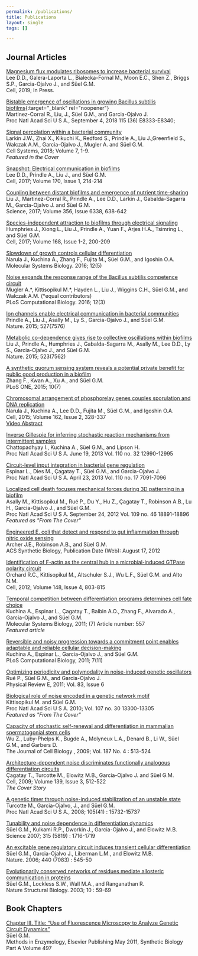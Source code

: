 ```yaml
---
permalink: /publications/
title: Publications
layout: single
tags: []

---
```


## Journal Articles

[Magnesium flux modulates ribosomes to increase bacterial survival]()  
Lee D.D., Galera-Laporta L., Bialecka-Fornal M., Moon E.C., Shen Z., Briggs S.P., Garcia-Ojalvo J., and Süel G.M.  
Cell, 2019; In Press.

[Bistable emergence of oscillations in growing Bacillus subtilis biofilms](http://www.pnas.org/content/early/2018/08/17/1805004115){:target="_blank" rel="noopener"}  
Martinez-Corral R., Liu, J., Süel G.M., and Garcia-Ojalvo J.  
Proc Natl Acad Sci U S A., September 4, 2018 115 (36) E8333-E8340;

[Signal percolation within a bacterial community](https://www.cell.com/cell-systems/abstract/S2405-4712%2818%2930245-X)  
Larkin J.W., Zhai X., Kikuchi K., Redford S., Prindle A., Liu J.,Greenfield S., Walczak A.M., Garcia-Ojalvo J., Mugler A. and Süel G.M.  
Cell Systems, 2018; Volume 7, 1-9.  
*Featured in the Cover*


[Snapshot: Electrical communication in biofilms](http://www.cell.com/cell/abstract/S0092-8674%2817%2930710-9)   
Lee D.D., Prindle A., Liu J., and Süel G.M.  
Cell, 2017; Volume 170, Issue 1, 214-214  
 	 
[Coupling between distant biofilms and emergence of nutrient time-sharing](http://science.sciencemag.org/content/early/2017/04/05/science.aah4204)  
Liu J., Martinez-Corral R., Prindle A., Lee D.D., Larkin J., Gabalda-Sagarra M., Garcia-Ojalvo J. and Süel G.M.  
Science, 2017; Volume 356, Issue 6338, 638-642  
 	 
[Species-independent attraction to biofilms through electrical signaling](http://www.cell.com/cell/fulltext/S0092-8674%2816%2931728-7)  
Humphries J., Xiong L., Liu J., Prindle A., Yuan F., Arjes H.A., Tsimring L., and Süel G.M.  
Cell, 2017; Volume 168, Issue 1-2, 200-209  
 	 
[Slowdown of growth controls cellular differentiation](http://onlinelibrary.wiley.com/doi/10.15252/msb.20156691/abstract)  
Narula J., Kuchina A., Zhang F., Fujita M., Süel G.M., and Igoshin O.A.  
Molecular Systems Biology. 2016; 12(5)  
 	 
[Noise expands the response range of the Bacillus subtilis competence circuit](http://journals.plos.org/ploscompbiol/article?id=10.1371/journal.pcbi.1004793)  
Mugler A.\*, Kittisopikul M.\*, Hayden L., Liu J., Wiggins C.H., Süel G.M., and Walczak A.M. (\*equal contributors)  
PLoS Computational Biology. 2016; 12(3)
 	 
[Ion channels enable electrical communication in bacterial communities](http://www.nature.com/nature/journal/vaop/ncurrent/full/nature15709.html)  
Prindle A., Liu J., Asally M., Ly S., Garcia-Ojalvo J., and Süel G.M.  
Nature. 2015; 527(7576)
 	 
[Metabolic co-dependence gives rise to collective oscillations within biofilms](http://www.nature.com/nature/journal/v523/n7562/full/nature14660.html)  
Liu J., Prindle A., Humphries J., Gabalda-Sagarra M., Asally M., Lee D.D., Ly S., Garcia-Ojalvo J., and Süel G.M.  
Nature. 2015; 523(7562)
 	 
[A synthetic quorum sensing system reveals a potential private benefit for public good production in a biofilm](http://journals.plos.org/plosone/article?id=10.1371/journal.pone.0132948)  
Zhang F., Kwan A., Xu A., and Süel G.M.  
PLoS ONE, 2015; 10(7)
 	 
[Chromosomal arrangement of phosphorelay genes couples sporulation and DNA replication](http://www.sciencedirect.com/science/article/pii/S0092867415006959)  
Narula J., Kuchina A., Lee D.D., Fujita M., Süel G.M., and Igoshin O.A.  
Cell, 2015; Volume 162, Issue 2, 328-337  
[Video Abstract](https://youtu.be/FCFW0ljxTP4)
 	 
[Inverse Gillespie for inferring stochastic reaction mechanisms from intermittent samples](http://www.pnas.org/content/110/32/12990)  
Chattopadhyay I., Kuchina A., Süel G.M., and Lipson H.  
Proc Natl Acad Sci U S A. June 19, 2013 Vol. 110 no. 32 12990-12995
 	 
[Circuit-level input integration in bacterial gene regulation](http://dx.doi.org/10.1073/pnas.1216091110)  
Espinar L., Dies M., Çagatay T., Süel G.M., and Garcia-Ojalvo J.  
Proc Natl Acad Sci U S A. April 23, 2013 Vol. 110 no. 17 7091-7096
 	 
[Localized cell death focuses mechanical forces during 3D patterning in a biofilm](http://dx.doi.org/10.1073/pnas.1212429109)  
Asally M., Kittisopikul M., Rué P., Du Y., Hu Z., Çagatay T., Robinson A.B., Lu H., Garcia-Ojalvo J., and Süel G.M.  
Proc Natl Acad Sci U S A. September 24, 2012 Vol. 109 no. 46 18891-18896   
*Featured as "From The Cover"*
 	 
[Engineered E. coli that detect and respond to gut inflammation through nitric oxide sensing](http://pubs.acs.org/doi/pdf/10.1021/sb3000595)  
Archer J.E., Robinson A.B., and Süel G.M.  
ACS Synthetic Biology, Publication Date (Web): August 17, 2012  
 	 
[Identification of F-actin as the central hub in a microbial-induced GTPase polarity circuit](http://www.cell.com/abstract/S0092-8674%2812%2900024-4)  
Orchard R.C., Kittisopikul M., Altschuler S.J., Wu L.F., Süel G.M. and Alto N.M.  
Cell, 2012; Volume 148, Issue 4, 803-815
 	 
[Temporal competition between differentiation programs determines cell fate choice](http://www.nature.com/msb/journal/v7/n1/full/msb201188.html)  
Kuchina A., Espinar L., Çagatay T., Balbin A.O., Zhang F., Alvarado A., Garcia-Ojalvo J., and Süel G.M.  
Molecular Systems Biology, 2011; (7) Article number: 557  
*Featured article*
 	 
[Reversible and noisy progression towards a commitment point enables adaptable and reliable cellular decision-making](http://www.ploscompbiol.org/article/info:doi/10.1371/journal.pcbi.1002273)   
Kuchina A., Espinar L., Garcia-Ojalvo J., and Süel G.M.  
PLoS Computational Biology, 2011; 7(11)
 	 
[Optimizing periodicity and polymodality in noise-induced genetic oscillators](http://pre.aps.org/abstract/PRE/v83/i6/e061904)  
Rué P., Süel G.M., and Garcia-Ojalvo J.  
Physical Review E, 2011;  Vol. 83, Issue 6
 	 
[Biological role of noise encoded in a genetic network motif](http://www.pnas.org/content/early/2010/06/23/1003975107)  
Kittisopikul M. and Süel G.M.  
Proc Natl Acad Sci U S A. 2010; Vol. 107 no. 30 13300-13305  
*Featured as "From The Cover"*
 	 
[Capacity of stochastic self-renewal and differentiation in mammalian spermatogonial stem cells](http://jcb.rupress.org/content/187/4/513.abstract)  
Wu Z., Luby-Phelps K., Bugde A., Molyneux L.A., Denard B., Li W., Süel G.M., and Garbers D.  
The Journal of Cell Biology , 2009; Vol. 187 No. 4 : 513-524
 	 
[Architecture-dependent noise discriminates functionally analogous differentiation circuits](http://www.cell.com/abstract/S0092-8674%2809%2901033-2)   
Çagatay T., Turcotte M., Elowitz M.B., Garcia-Ojalvo J. and Süel G.M.  
Cell, 2009; Volume 139, Issue 3, 512-522  
*The Cover Story*
 	 
[A genetic timer through noise-induced stabilization of an unstable state](http://www.pnas.org/content/105/41/15732.abstract)  
Turcotte M., Garcia-Ojalvo, J., and Süel G.M.  
Proc Natl Acad Sci U S A., 2008; 105(41) : 15732-15737
 	 
[Tunability and noise dependence in differentiation dynamics](http://www.sciencemag.org/cgi/content/abstract/315/5819/1716)  
Süel G.M., Kulkami R.P., Dworkin J., Garcia-Ojalvo J., and Elowitz M.B.  
Science 2007; 315 (5819) : 1716-1719
 	 
[An excitable gene regulatory circuit induces transient cellular differentiation](http://www.nature.com/nature/journal/v440/n7083/abs/nature04588.html)  
Süel G.M., Garcia-Ojalvo J., Liberman L.M., and Elowitz M.B.  
Nature. 2006; 440 (7083) : 545-50       
 	 
[Evolutionarily conserved networks of residues mediate allosteric communication in proteins](http://www.nature.com/nsmb/journal/v10/n1/abs/nsb881.html)  
Süel G.M., Lockless S.W., Wall M.A., and Ranganathan R.  
Nature Structural Biology. 2003; 10 : 59-69  

## Book Chapters

[Chapter III. Title: “Use of Fluorescence Microscopy to Analyze Genetic Circuit Dynamics”](http://www.amazon.ca/Synthetic-Biology-Part-Characterization-Engineering/dp/toc/0123850754)  
Süel G.M.  
Methods in Enzymology, Elsevier Publishing May 2011, Synthetic Biology Part A Volume 497  